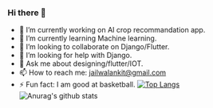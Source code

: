 ### Hi there 👋
- 🔭 I’m currently working on AI crop recommandation app.
- 🌱 I’m currently learning Machine learning.
- 👯 I’m looking to collaborate on Django/Flutter.
- 🤔 I’m looking for help with Django.
- 💬 Ask me about designing/flutter/IOT.
- 📫 How to reach me: jailwalankit@gmail.com
- ⚡ Fun fact: I am good at basketball.
[![Top Langs](https://github-readme-stats.vercel.app/api/top-langs/?username=Ankit-jailwal&layout=compact)](https://github.com/anuraghazra/github-readme-stats)
![Anurag's github stats](https://github-readme-stats.vercel.app/api?username=Ankit-jailwal&show_icons=true&theme=radical)

